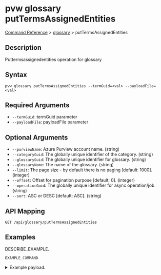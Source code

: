 # pvw glossary putTermsAssignedEntities
[Command Reference](../../../README.md#command-reference) > [glossary](./main.md) > putTermsAssignedEntities

## Description
Puttermsassignedentities operation for glossary

## Syntax
```
pvw glossary putTermsAssignedEntities --termGuid=<val> --payloadFile=<val>
```

## Required Arguments
- `--termGuid`: termGuid parameter
- `--payloadFile`: payloadFile parameter

## Optional Arguments
- `--purviewName`: Azure Purview account name. (string)
- `--categoryGuid`: The globally unique identifier of the category. (string)
- `--glossaryGuid`: The globally unique identifier for glossary. (string)
- `--glossaryName`: The name of the glossary. (string)
- `--limit`: The page size - by default there is no paging [default: 1000]. (integer)
- `--offset`: Offset for pagination purpose [default: 0]. (integer)
- `--operationGuid`: The globally unique identifier for async operation/job. (string)
- `--sort`: ASC or DESC [default: ASC]. (string)

## API Mapping
 >  > []()
```
GET /api/glossary/putTermsAssignedEntities
```

## Examples
DESCRIBE_EXAMPLE.
```powershell
EXAMPLE_COMMAND
```
<details><summary>Example payload.</summary>
<p>

```json
PASTE_JSON_HERE
```
</p>
</details>